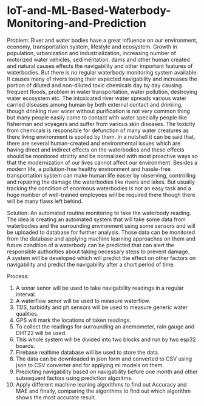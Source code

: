 # IoT-and-ML-Based-Waterbody-Monitoring-and-Prediction
Problem: River and water bodies have a great influence on our environment, economy, transportation system, lifestyle and ecosystem. Growth in population, urbanization and industrialization, increasing number of motorized water vehicles, sedimentation, dams and other human created and natural causes effects the navigability and other important features of waterbodies. But there is no regular waterbody monitoring system available. It causes many of rivers losing their expected navigability and increases the portion of diluted and non-diluted toxic chemicals day by day causing frequent floods, problem in water transportation, water pollution, destroying water ecosystem etc. The intoxicated river water spreads various water carried diseases among human by both external contact and drinking, though drinking river water without purification is not very common thing but many people easily come to contact with water specially people like fisherman and voyagers and suffer from various skin diseases. The toxicity from chemicals is responsible for defunction of many water creatures as there living environment is spoiled by them. In a nutshell it can be said that, there are several human-created and environmental issues which are having direct and indirect effects on the waterbodies and these effects should be monitored strictly and be normalized with most proactive ways so that the modernization of our lives cannot affect our environment. Besides a modern life, a pollution-free healthy environment and hassle-free transportation system can make human life easier by observing, controlling and repairing the damage the waterbodies like rivers and lakes. But usually tracking the condition of enormous waterbodies is not an easy task and a huge number of well-trained employees will be required there though there will be many flaws left behind.        

Solution: An automated routine monitoring to take the waterbody reading. The idea is creating an automated system that will take some data from waterbodies and the surrounding environment using some sensors and will be uploaded to database for further analysis. Those data can be monitored from the database and applying machine learning approaches on them and future condition of a waterbody can be predicted that can alert the responsible authorities about taking necessary steps to prevent damage.  
A system will be developed which will predict the effect on other factors on navigability and predict the navigability after a short period of time. 

Process:
1.	A sonar senor will be used to take navigability readings in a regular interval.
2.	A waterflow senor will be used to measure waterflow.
3.	TDS, turbidity and ph sensors will be used to measure generic water qualities.
4.	GPS will mark the locations of taken readings.
5.	To collect the readings for surrounding an anemometer, rain gauge and DHT22 will be used.
6.	This whole system will be divided into two blocks and run by two esp32 boards. 
7.	Firebase realtime database will be used to store the data.
8.	The data can be downloaded in json form and converted to CSV using json to CSV converter and for applying ml models on them.
9.	Predicting navigability based on navigability before one month and other subsequent factors using prediction algoritms.
10.	 Apply different machine leaning algorithms to find out Accuracy and MAE and finally, comparing the algorithms to find out which algorithm shows the most accurate result.
